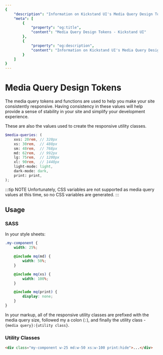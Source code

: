 ```yaml
---
{
    "description": "Information on Kickstand UI's Media Query Design Tokens",
    "meta": [
        {
            "property": "og:title",
            "content": "Media Query Design Tokens - Kickstand UI"
        },
        {
            "property": "og:description",
            "content": "Information on Kickstand UI's Media Query Design Tokens"
        }
    ]
}
---
```


# Media Query Design Tokens

The media query tokens and functions are used to help you make your site consistently responsive. Having consistency in these values will help provide a sense of stability in your site and simplify your development experience.

These are also the values used to create the responsive utility classes.

```scss
$media-queries: (
    xxs: 20rem, // 320px
    xs: 30rem,  // 480px
    sm: 48rem,  // 768px
    md: 62rem,  // 992px
    lg: 75rem,  // 1200px
    xl: 90rem,  // 1440px
    light-mode: light,
    dark-mode: dark,
    print: print,
);
```

:::tip NOTE
Unfortunately, CSS variables are not supported as media query values at this time, so no CSS variables are generated.
:::

## Usage

### SASS

In your style sheets:

```scss
.my-component {
    width: 25%;

    @include mq(md) {
        width: 50%;
    }

    @include mq(xs) {
        width: 100%;
    }

    @include mq(print) {
        display: none;
    }
}
```

In your markup, all of the responsive utility classes are prefixed with the media query size, followed my a colon (`:`), and finally the utility class - `{media query}:{utility class}`.

### Utility Classes

```html
<div class="my-component w-25 md:w-50 xs:w-100 print:hide">...</div>
```
